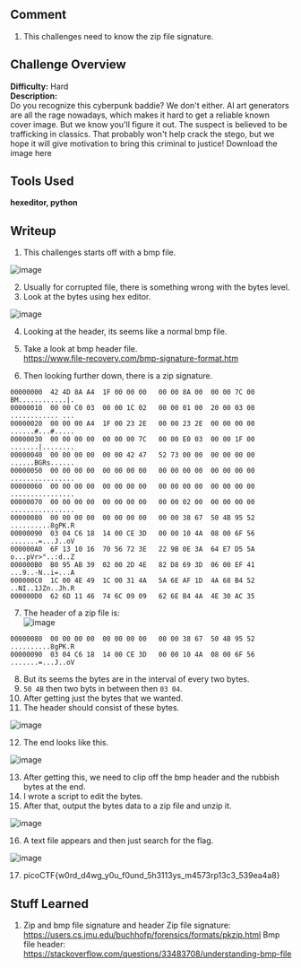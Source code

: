 ## Comment  
1. This challenges need to know the zip file signature.

## Challenge Overview  
**Difficulty:** Hard  
**Description:**   
Do you recognize this cyberpunk baddie? We don't either. AI art generators are all the rage nowadays, which makes it hard to get a reliable known cover image. But we know you'll figure it out. The suspect is believed to be trafficking in classics. That probably won't help crack the stego, but we hope it will give motivation to bring this criminal to justice!
Download the image here

## Tools Used  
**hexeditor, python**

## Writeup  
1. This challenges starts off with a bmp file.  

![image](https://github.com/user-attachments/assets/4f1a69b7-a84e-4fca-809b-829725e8310c)

2. Usually for corrupted file, there is something wrong with the bytes level.  
3. Look at the bytes using hex editor.  

![image](https://github.com/user-attachments/assets/0dcb0c54-8479-483d-8b8d-44ce61104d48)

4. Looking at the header, its seems like a normal bmp file.  
5. Take a look at bmp header file.  
https://www.file-recovery.com/bmp-signature-format.htm

6. Then looking further down, there is a zip signature.
```
00000000  42 4D 8A A4  1F 00 00 00   00 00 8A 00  00 00 7C 00                                                                                                                                                              BM............|.
00000010  00 00 C0 03  00 00 1C 02   00 00 01 00  20 00 03 00                                                                                                                                                              ............ ...
00000020  00 00 00 A4  1F 00 23 2E   00 00 23 2E  00 00 00 00                                                                                                                                                              ......#...#.....
00000030  00 00 00 00  00 00 00 7C   00 00 E0 03  00 00 1F 00                                                                                                                                                              .......|........
00000040  00 00 00 00  00 00 42 47   52 73 00 00  00 00 00 00                                                                                                                                                              ......BGRs......
00000050  00 00 00 00  00 00 00 00   00 00 00 00  00 00 00 00                                                                                                                                                              ................
00000060  00 00 00 00  00 00 00 00   00 00 00 00  00 00 00 00                                                                                                                                                              ................
00000070  00 00 00 00  00 00 00 00   00 00 02 00  00 00 00 00                                                                                                                                                              ................
00000080  00 00 00 00  00 00 00 00   00 00 38 67  50 4B 95 52                                                                                                                                                              ..........8gPK.R
00000090  03 04 C6 18  14 00 CE 3D   00 00 10 4A  08 00 6F 56                                                                                                                                                              .......=...J..oV
000000A0  6F 13 10 16  70 56 72 3E   22 9B 0E 3A  64 E7 D5 5A                                                                                                                                                              o...pVr>"..:d..Z
000000B0  B0 95 AB 39  02 00 2D 4E   82 D8 69 3D  06 00 EF 41                                                                                                                                                              ...9..-N..i=...A
000000C0  1C 00 4E 49  1C 00 31 4A   5A 6E AF 1D  4A 68 B4 52                                                                                                                                                              ..NI..1JZn..Jh.R
000000D0  62 6D 11 46  74 6C 09 09   62 6E B4 4A  4E 30 AC 35
```
7. The header of a zip file is:  
![image](https://github.com/user-attachments/assets/e9344bfd-2fbb-4b12-bac5-4a59c45665df)

```
00000080  00 00 00 00  00 00 00 00   00 00 38 67  50 4B 95 52                                                                                                                                                              ..........8gPK.R
00000090  03 04 C6 18  14 00 CE 3D   00 00 10 4A  08 00 6F 56                                                                                                                                                              .......=...J..oV
```
8. But its seems the bytes are in the interval of every two bytes.  
9. `50 4B` then two byts in between then `03 04`.  
10. After getting just the bytes that we wanted.  
11. The header should consist of these bytes.  

![image](https://github.com/user-attachments/assets/154f46b7-8f58-46eb-ba39-a7d4939bbe75)

12. The end looks like this.  

![image](https://github.com/user-attachments/assets/1529d657-d1be-47fd-849e-22d565d0b2dd)

13. After getting this, we need to clip off the bmp header and the rubbish bytes at the end.  
14. I wrote a script to edit the bytes.  
15. After that, output the bytes data to a zip file and unzip it.
    
![image](https://github.com/user-attachments/assets/cb12abaf-cedc-4fe4-9565-a0bdf58c013f)

16. A text file appears and then just search for the flag.  

![image](https://github.com/user-attachments/assets/a33f4fc3-4403-4931-94fe-ac4f571f4b3d)

17. picoCTF{w0rd_d4wg_y0u_f0und_5h3113ys_m4573rp13c3_539ea4a8}  

## Stuff Learned  
1. Zip and bmp file signature and header
Zip file signature: https://users.cs.jmu.edu/buchhofp/forensics/formats/pkzip.html
Bmp file header: https://stackoverflow.com/questions/33483708/understanding-bmp-file

